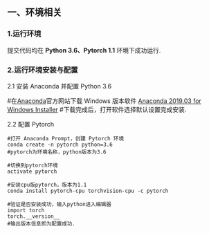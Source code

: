 
## 一、环境相关

### 1.运行环境
  提交代码均在 **Python 3.6、Pytorch 1.1** 环境下成功运行.

### 2.运行环境安装与配置
  2.1 安装 Anaconda 并配置 Python 3.6
  
  #在[Anaconda](http://jianshu.com)官方网站下载 Windows 版本软件
  [Anaconda 2019.03 for Windows Installer](https://repo.anaconda.com/archive/Anaconda3-2019.03-Windows-x86_64.exe)
  #下载完成后，打开软件选择默认设置完成安装.
  
  
  2.2 配置 Pytorch 
  ```
  #打开 Anaconda Prompt，创建 Pytorch 环境
  conda create -n pytorch python=3.6
  #pytorch为环境名称，python版本为3.6
  
  #切换到pytorch环境
  activate pytorch
  
  #安装cpu版pytorch，版本为1.1
  conda install pytorch-cpu torchvision-cpu -c pytorch
  
  #验证是否安装成功，输入python进入编辑器
  import torch
  torch.__version__
  #输出版本信息即为配置成功.
  
  
